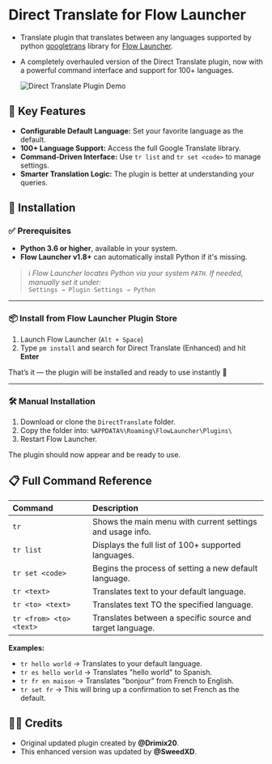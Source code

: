 # Direct Translate for Flow Launcher
- Translate plugin that translates between any languages supported by python [googletrans](https://github.com/ssut/py-googletrans) library for [Flow Launcher](https://github.com/Flow-Launcher/Flow.Launcher).
- A completely overhauled version of the Direct Translate plugin, now with a powerful command interface and support for 100+ languages.

    ![Direct Translate Plugin Demo](https://github.com/user-attachments/assets/9116c13f-bb92-4987-b87d-ce471275688a)


## 🌟 Key Features
*   **Configurable Default Language:** Set your favorite language as the default.
*   **100+ Language Support:** Access the full Google Translate library.
*   **Command-Driven Interface:** Use `tr list` and `tr set <code>` to manage settings.
*   **Smarter Translation Logic:** The plugin is better at understanding your queries.

## 🚀 Installation

### ✅ Prerequisites

- **Python 3.6 or higher**, available in your system.
- **Flow Launcher v1.8+** can automatically install Python if it's missing.

> ℹ️ *Flow Launcher locates Python via your system `PATH`. If needed, manually set it under:*  
> `Settings → Plugin Settings → Python`

---

### 📦 Install from Flow Launcher Plugin Store

1. Launch Flow Launcher (`Alt + Space`)
2. Type `pm install` and search for Direct Translate (Enhanced) and hit **Enter**

That’s it — the plugin will be installed and ready to use instantly 🎉

---

### 🛠 Manual Installation

1. Download or clone the `DirectTranslate` folder.
2. Copy the folder into: `%APPDATA%\Roaming\FlowLauncher\Plugins\`
3. Restart Flow Launcher.

The plugin should now appear and be ready to use.



## 📋 Full Command Reference

| Command | Description |
| :--- | :--- |
| `tr` | Shows the main menu with current settings and usage info. |
| `tr list` | Displays the full list of 100+ supported languages. |
| `tr set <code>` | Begins the process of setting a new default language. |
| `tr <text>` | Translates text to your default language. |
| `tr <to> <text>` | Translates text TO the specified language. |
| `tr <from> <to> <text>` | Translates between a specific source and target language. |

**Examples:**
*   `tr hello world` -> Translates to your default language.
*   `tr es hello world` -> Translates "hello world" to Spanish.
*   `tr fr en maison` -> Translates "bonjour" from French to English.
*   `tr set fr` -> This will bring up a confirmation to set French as the default.

## 👨‍💼 Credits

*   Original updated plugin created by **@Drimix20**.
*   This enhanced version was updated by **@SweedXD**.
